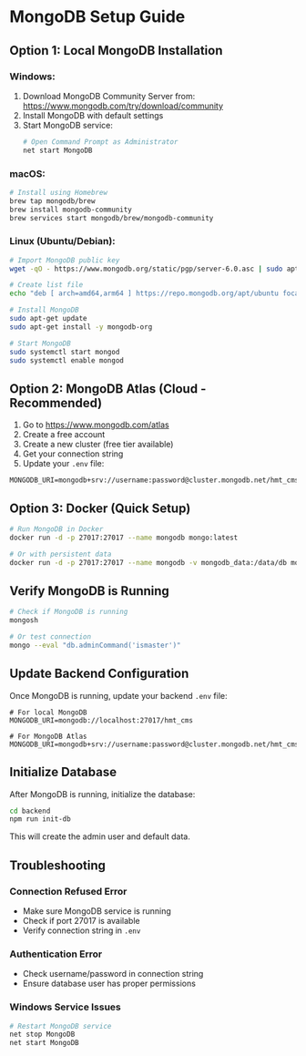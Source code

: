 # MongoDB Setup Guide

## Option 1: Local MongoDB Installation

### Windows:
1. Download MongoDB Community Server from: https://www.mongodb.com/try/download/community
2. Install MongoDB with default settings
3. Start MongoDB service:
   ```bash
   # Open Command Prompt as Administrator
   net start MongoDB
   ```

### macOS:
```bash
# Install using Homebrew
brew tap mongodb/brew
brew install mongodb-community
brew services start mongodb/brew/mongodb-community
```

### Linux (Ubuntu/Debian):
```bash
# Import MongoDB public key
wget -qO - https://www.mongodb.org/static/pgp/server-6.0.asc | sudo apt-key add -

# Create list file
echo "deb [ arch=amd64,arm64 ] https://repo.mongodb.org/apt/ubuntu focal/mongodb-org/6.0 multiverse" | sudo tee /etc/apt/sources.list.d/mongodb-org-6.0.list

# Install MongoDB
sudo apt-get update
sudo apt-get install -y mongodb-org

# Start MongoDB
sudo systemctl start mongod
sudo systemctl enable mongod
```

## Option 2: MongoDB Atlas (Cloud - Recommended)

1. Go to https://www.mongodb.com/atlas
2. Create a free account
3. Create a new cluster (free tier available)
4. Get your connection string
5. Update your `.env` file:

```env
MONGODB_URI=mongodb+srv://username:password@cluster.mongodb.net/hmt_cms
```

## Option 3: Docker (Quick Setup)

```bash
# Run MongoDB in Docker
docker run -d -p 27017:27017 --name mongodb mongo:latest

# Or with persistent data
docker run -d -p 27017:27017 --name mongodb -v mongodb_data:/data/db mongo:latest
```

## Verify MongoDB is Running

```bash
# Check if MongoDB is running
mongosh

# Or test connection
mongo --eval "db.adminCommand('ismaster')"
```

## Update Backend Configuration

Once MongoDB is running, update your backend `.env` file:

```env
# For local MongoDB
MONGODB_URI=mongodb://localhost:27017/hmt_cms

# For MongoDB Atlas
MONGODB_URI=mongodb+srv://username:password@cluster.mongodb.net/hmt_cms
```

## Initialize Database

After MongoDB is running, initialize the database:

```bash
cd backend
npm run init-db
```

This will create the admin user and default data.

## Troubleshooting

### Connection Refused Error
- Make sure MongoDB service is running
- Check if port 27017 is available
- Verify connection string in `.env`

### Authentication Error
- Check username/password in connection string
- Ensure database user has proper permissions

### Windows Service Issues
```bash
# Restart MongoDB service
net stop MongoDB
net start MongoDB
```
